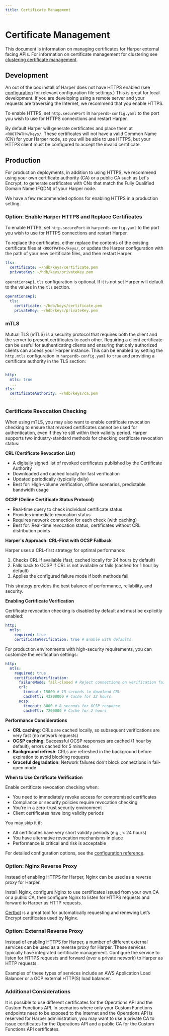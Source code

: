 ```yaml
---
title: Certificate Management
---
```


# Certificate Management

This document is information on managing certificates for Harper external facing APIs. For information on certificate management for clustering see [clustering certificate management](../clustering/certificate-management).

## Development

An out of the box install of Harper does not have HTTPS enabled (see [configuration](../../deployments/configuration#http) for relevant configuration file settings.) This is great for local development. If you are developing using a remote server and your requests are traversing the Internet, we recommend that you enable HTTPS.

To enable HTTPS, set `http.securePort` in `harperdb-config.yaml` to the port you wish to use for HTTPS connections and restart Harper.

By default Harper will generate certificates and place them at `<ROOTPATH>/keys/`. These certificates will not have a valid Common Name (CN) for your Harper node, so you will be able to use HTTPS, but your HTTPS client must be configured to accept the invalid certificate.

## Production

For production deployments, in addition to using HTTPS, we recommend using your own certificate authority (CA) or a public CA such as Let's Encrypt, to generate certificates with CNs that match the Fully Qualified Domain Name (FQDN) of your Harper node.

We have a few recommended options for enabling HTTPS in a production setting.

### Option: Enable Harper HTTPS and Replace Certificates

To enable HTTPS, set `http.securePort` in `harperdb-config.yaml` to the port you wish to use for HTTPS connections and restart Harper.

To replace the certificates, either replace the contents of the existing certificate files at `<ROOTPATH>/keys/`, or update the Harper configuration with the path of your new certificate files, and then restart Harper.

```yaml
tls:
  certificate: ~/hdb/keys/certificate.pem
  privateKey: ~/hdb/keys/privateKey.pem
```

`operationsApi.tls` configuration is optional. If it is not set Harper will default to the values in the `tls` section.

```yaml
operationsApi:
  tls:
    certificate: ~/hdb/keys/certificate.pem
    privateKey: ~/hdb/keys/privateKey.pem
```

### mTLS

Mutual TLS (mTLS) is a security protocol that requires both the client and the server to present certificates to each other. Requiring a client certificate can be useful for authenticating clients and ensuring that only authorized clients can access your Harper instance. This can be enabled by setting the `http.mtls` configuration in `harperdb-config.yaml` to `true` and providing a certificate authority in the TLS section:

```yaml

http:
  mtls: true
  ...
tls:
  certificateAuthority: ~/hdb/keys/ca.pem
  ...
```

### Certificate Revocation Checking

When using mTLS, you may also want to enable certificate revocation checking to ensure that revoked certificates cannot be used for authentication, even if they're still within their validity period. Harper supports two industry-standard methods for checking certificate revocation status:

**CRL (Certificate Revocation List)**

- A digitally signed list of revoked certificates published by the Certificate Authority
- Downloaded and cached locally for fast verification
- Updated periodically (typically daily)
- Best for: High-volume verification, offline scenarios, predictable bandwidth usage

**OCSP (Online Certificate Status Protocol)**

- Real-time query to check individual certificate status
- Provides immediate revocation status
- Requires network connection for each check (with caching)
- Best for: Real-time revocation status, certificates without CRL distribution points

**Harper's Approach: CRL-First with OCSP Fallback**

Harper uses a CRL-first strategy for optimal performance:

1. Checks CRL if available (fast, cached locally for 24 hours by default)
2. Falls back to OCSP if CRL is not available or fails (cached for 1 hour by default)
3. Applies the configured failure mode if both methods fail

This strategy provides the best balance of performance, reliability, and security.

**Enabling Certificate Verification**

Certificate revocation checking is disabled by default and must be explicitly enabled:

```yaml
http:
  mtls:
    required: true
    certificateVerification: true # Enable with defaults
```

For production environments with high-security requirements, you can customize the verification settings:

```yaml
http:
  mtls:
    required: true
    certificateVerification:
      failureMode: fail-closed # Reject connections on verification failure
      crl:
        timeout: 15000 # 15 seconds to download CRL
        cacheTtl: 43200000 # Cache for 12 hours
      ocsp:
        timeout: 8000 # 8 seconds for OCSP response
        cacheTtl: 7200000 # Cache for 2 hours
```

**Performance Considerations**

- **CRL caching**: CRLs are cached locally, so subsequent verifications are very fast (no network requests)
- **OCSP caching**: Successful OCSP responses are cached (1 hour by default), errors cached for 5 minutes
- **Background refresh**: CRLs are refreshed in the background before expiration to avoid blocking requests
- **Graceful degradation**: Network failures don't block connections in fail-open mode

**When to Use Certificate Verification**

Enable certificate revocation checking when:

- You need to immediately revoke access for compromised certificates
- Compliance or security policies require revocation checking
- You're in a zero-trust security environment
- Client certificates have long validity periods

You may skip it if:

- All certificates have very short validity periods (e.g., < 24 hours)
- You have alternative revocation mechanisms in place
- Performance is critical and risk is acceptable

For detailed configuration options, see the [configuration reference](../../deployments/configuration#http).

### Option: Nginx Reverse Proxy

Instead of enabling HTTPS for Harper, Nginx can be used as a reverse proxy for Harper.

Install Nginx, configure Nginx to use certificates issued from your own CA or a public CA, then configure Nginx to listen for HTTPS requests and forward to Harper as HTTP requests.

[Certbot](https://certbot.eff.org/) is a great tool for automatically requesting and renewing Let’s Encrypt certificates used by Nginx.

### Option: External Reverse Proxy

Instead of enabling HTTPS for Harper, a number of different external services can be used as a reverse proxy for Harper. These services typically have integrated certificate management. Configure the service to listen for HTTPS requests and forward (over a private network) to Harper as HTTP requests.

Examples of these types of services include an AWS Application Load Balancer or a GCP external HTTP(S) load balancer.

### Additional Considerations

It is possible to use different certificates for the Operations API and the Custom Functions API. In scenarios where only your Custom Functions endpoints need to be exposed to the Internet and the Operations API is reserved for Harper administration, you may want to use a private CA to issue certificates for the Operations API and a public CA for the Custom Functions API certificates.
